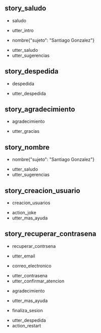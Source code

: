 ## story_saludo  <!--- The name of the story. It is not mandatory, but useful for debugging. -->
* saludo <!--- User input expressed as intent. In this case it represents users message 'Hola'. -->
 - utter_intro <!--- The response of the chatbot expressed as an action. In this case it represents chatbot's response '¿En que le puedo ayudar?' -->
* nombre{"sujeto": "Santiago Gonzalez"}
 - utter_saludo
 - utter_sugerencias
 
## story_despedida
* despedida
 - utter_despedida

## story_agradecimiento
* agradecimiento
 - utter_gracias
 
## story_nombre
* nombre{"sujeto": "Santiago Gonzalez"}
 - utter_saludo
 - utter_sugerencias

## story_creacion_usuario
* creacion_usuarios
 - action_joke
 - utter_mas_ayuda
 
## story_recuperar_contrasena
* recuperar_contrsena
 - utter_email
* correo_electronico
 - utter_contrasena
 - utter_confirmar_atencion
* agradecimiento
 - utter_mas_ayuda
* finaliza_sesion
 - utter_despedida
 - action_restart